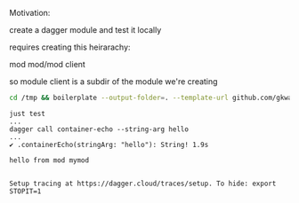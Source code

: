 Motivation:

create a dagger module and test it locally

requires creating this heirarachy:

mod
mod/mod client

so module client is a subdir of the module we're creating

```bash
cd /tmp && boilerplate --output-folder=. --template-url github.com/gkwa/manyeast/bluewhispers --var ModuleConsumer=myapp --var Module=mymod && bash -x setup && just test
```

```log
just test
...
dagger call container-echo --string-arg hello
...
✔ .containerEcho(stringArg: "hello"): String! 1.9s

hello from mod mymod


Setup tracing at https://dagger.cloud/traces/setup. To hide: export STOPIT=1
```
